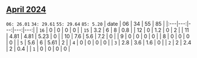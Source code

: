 ## [April 2024](2024-04.csv)

`06: 26.01` `34: 29.61` `55: 29.64` `85: 5.20` 
| date | 06 | 34 | 55 | 85 |
|:---|---:|---:|---:|---:|
| `16` | 0 | 0 | 0 | 0 <tr></tr>|
| `15` | 3.2 | 6 | 8 | 0.8 <tr></tr>|
| 12 | 0 | 1.2 | 0 | 2 <tr></tr>|
| 11 | 4.81 | 4.81 | 5.23 | 0 <tr></tr>|
| 10 | 7.6 | 5.6 | 7.2 | 0 <tr></tr>|
| 9 | 0 | 0 | 0 | 0 <tr></tr>|
| 8 | 0 | 0 | 0 | 0 <tr></tr>|
| `5` | 5.6 | 6 | 5.61 | 2 <tr></tr>|
| `4` | 0 | 0 | 0 | 0 <tr></tr>|
| `3` | 2.8 | 3.6 | 1.6 | 0 <tr></tr>|
| `2` | 2 | 2.4 | 2 | 0.4 <tr></tr>|
| `1` | 0 | 0 | 0 | 0 <tr></tr>|
